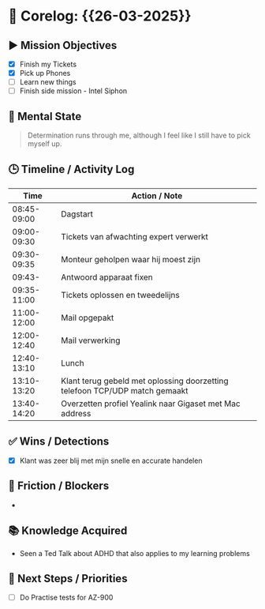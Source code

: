 # 🧠 Corelog: {{26-03-2025}}

## ▶️ Mission Objectives
- [x] Finish my Tickets
- [x] Pick up Phones
- [ ] Learn new things
- [ ] Finish side mission - Intel Siphon

## 🧠 Mental State
> Determination runs through me, although I feel like I still have to pick myself up.

## 🕒 Timeline / Activity Log
| Time       | Action / Note                          |
|------------|----------------------------------------|
| 08:45-09:00 | Dagstart 
| 09:00-09:30 | Tickets van afwachting expert verwerkt |
| 09:30-09:35 | Monteur geholpen waar hij moest zijn |
| 09:43-  | Antwoord apparaat fixen |
| 09:35-11:00 | Tickets oplossen en tweedelijns    |
| 11:00-12:00 | Mail opgepakt |
| 12:00-12:40 | Mail verwerking |
| 12:40-13:10 | Lunch |
| 13:10-13:20 | Klant terug gebeld met oplossing doorzetting telefoon TCP/UDP match gemaakt |
| 13:40-14:20 | Overzetten profiel Yealink naar Gigaset met Mac address |


## ✅ Wins / Detections
- [x] Klant was zeer blij met mijn snelle en accurate handelen

## 🛑 Friction / Blockers
- 

## 📚 Knowledge Acquired
- Seen a Ted Talk about ADHD that also applies to my learning problems

## 🧭 Next Steps / Priorities
- [ ] Do Practise tests for AZ-900
